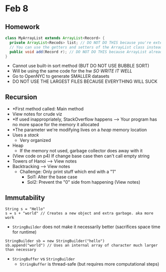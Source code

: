 # Feb 8

## Homework
```java
class MyArrayList extends ArrayList<Record> {
  private ArrayList<Recods> list; // DO NOT DO THIS because you're extending ArrayList class
  // You can use the getters and setters of the ArrayList class instead
  public void add(Record r); // DO NOT DO THIS because ArrayList already has .add
}
```
- Cannot use built-in sort method (BUT DO NOT USE BUBBLE SORT)
- Will be using the same code for the hw *SO WRITE IT WELL*
- Go to OpenNYC to generate SMALLER datasets
- DO NOT USE THE LARGEST FILES BECAUSE EVERYTHING WILL SUCK

## Recursion
- \*First method called: Main method
- View notes for crude viz
- \*If used inappropriately, StackOverflow happens --> Your program has no more space for the memory it allocated
- \*The parameter we're modifying lives on a *heap* memory location
- Uses a *stack*
  - Very organized
- Heap
  - If the memory not used, garbage collector does away with it
- (View code on p4) If change base case then can't call empty string
- Towers of Hanoi --> View notes
- Backtracking --> View notes
  - Challenge: Only print stuff which end with a "1"
    - Sol1: Alter the base case
    - Sol2: Prevent the "0" side from happening (View notes)
## Immutability
```
String s = "Hello"
s = s + "world" // Creates a new object and extra garbage. aka more work
```
- `StringBuilder` does not make it necessarily better (sacrifices space time for runtime)
```
StringBuilder sb = new StringBuilder("hello")
sb.append("world") // Uses an internal array of character much larger than necessary
```
- `StringBuffer` vs `StringBuilder`
  - `StringBuffer` is thread-safe (but requires more computational steps)

